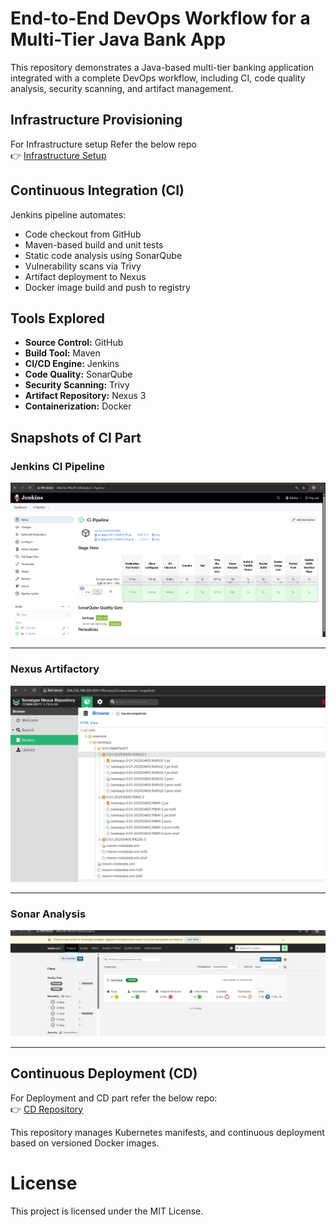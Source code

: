 #  End-to-End DevOps Workflow for a Multi-Tier Java Bank App

This repository demonstrates a Java-based multi-tier banking application integrated with a complete DevOps workflow, including CI, code quality analysis, security scanning, and artifact management.


##  Infrastructure Provisioning

For Infrastructure setup Refer the below repo  
👉 [Infrastructure Setup](https://github.com/b-v-krishna/EKS-Terraform)

## Continuous Integration (CI)

Jenkins pipeline automates:

- Code checkout from GitHub
- Maven-based build and unit tests
- Static code analysis using SonarQube
- Vulnerability scans via Trivy
- Artifact deployment to Nexus
- Docker image build and push to registry

## Tools Explored

- **Source Control:** GitHub  
- **Build Tool:** Maven  
- **CI/CD Engine:** Jenkins  
- **Code Quality:** SonarQube  
- **Security Scanning:** Trivy  
- **Artifact Repository:** Nexus 3  
- **Containerization:** Docker

## Snapshots of CI Part

### Jenkins CI Pipeline  
![Jenkins Pipeline](https://raw.githubusercontent.com/b-v-krishna/Multi-Tier-BankApp-CI/main/src/main/resources/templates/jenkins_pipeline.png)

---

### Nexus Artifactory  
![Nexus Artifactory](https://raw.githubusercontent.com/b-v-krishna/Multi-Tier-BankApp-CI/main/src/main/resources/templates/Artifactory.png)

---

### Sonar Analysis  
![Sonar Analysis](https://raw.githubusercontent.com/b-v-krishna/Multi-Tier-BankApp-CI/main/src/main/resources/templates/Sonar_Analysis.png)

---

##  Continuous Deployment (CD)

 For Deployment and CD part refer the below repo:  
👉 [CD Repository](https://github.com/b-v-krishna/Multi-Tier-BankApp-CD)

This repository manages Kubernetes manifests, and continuous deployment based on versioned Docker images.
# License

This project is licensed under the MIT License.
